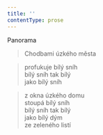 ```yaml
---
title: ''
contentType: prose
---
```


Panorama

> Chodbami úzkého města

> profukuje bílý sníh  
> bílý sníh tak bílý  
> jako bílý sníh

> z okna úzkého domu  
> stoupá bílý sníh  
> bílý sníh tak bílý  
> jako bílý dým  
> ze zeleného listí
